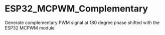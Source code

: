 # ESP32_MCPWM_Complementary
Generate complementary PWM signal at 180 degree phase shifted with the ESP32 MCPWM module 
